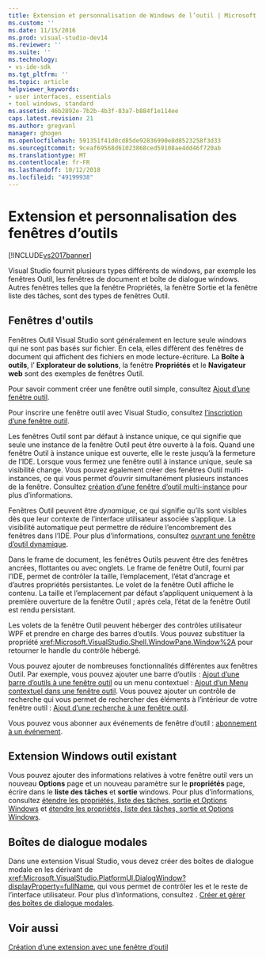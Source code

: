 ```yaml
---
title: Extension et personnalisation de Windows de l’outil | Microsoft Docs
ms.custom: ''
ms.date: 11/15/2016
ms.prod: visual-studio-dev14
ms.reviewer: ''
ms.suite: ''
ms.technology:
- vs-ide-sdk
ms.tgt_pltfrm: ''
ms.topic: article
helpviewer_keywords:
- user interfaces, essentials
- tool windows, standard
ms.assetid: 46b2892e-7b2b-4b3f-83a7-b884f1e114ee
caps.latest.revision: 21
ms.author: gregvanl
manager: ghogen
ms.openlocfilehash: 591351f41d0cd85de92836990e8d8523258f3d33
ms.sourcegitcommit: 9ceaf69568d61023868ced59108ae4dd46f720ab
ms.translationtype: MT
ms.contentlocale: fr-FR
ms.lasthandoff: 10/12/2018
ms.locfileid: "49199938"
---
```

# <a name="extending-and-customizing-tool-windows"></a>Extension et personnalisation des fenêtres d’outils
[!INCLUDE[vs2017banner](../includes/vs2017banner.md)]

Visual Studio fournit plusieurs types différents de windows, par exemple les fenêtres Outil, les fenêtres de document et boîte de dialogue windows. Autres fenêtres telles que la fenêtre Propriétés, la fenêtre Sortie et la fenêtre liste des tâches, sont des types de fenêtres Outil.  
  
## <a name="tool-windows"></a>Fenêtres d'outils  
 Fenêtres Outil Visual Studio sont généralement en lecture seule windows qui ne sont pas basés sur fichier. En cela, elles diffèrent des fenêtres de document qui affichent des fichiers en mode lecture-écriture. La **Boîte à outils**, l’ **Explorateur de solutions**, la fenêtre **Propriétés** et le **Navigateur web** sont des exemples de fenêtres Outil.  
  
 Pour savoir comment créer une fenêtre outil simple, consultez [Ajout d’une fenêtre outil](../extensibility/adding-a-tool-window.md).  
  
 Pour inscrire une fenêtre outil avec Visual Studio, consultez [l’inscription d’une fenêtre outil](../extensibility/registering-a-tool-window.md).  
  
 Les fenêtres Outil sont par défaut à instance unique, ce qui signifie que seule une instance de la fenêtre Outil peut être ouverte à la fois. Quand une fenêtre Outil à instance unique est ouverte, elle le reste jusqu’à la fermeture de l’IDE. Lorsque vous fermez une fenêtre outil à instance unique, seule sa visibilité change. Vous pouvez également créer des fenêtres Outil multi-instances, ce qui vous permet d’ouvrir simultanément plusieurs instances de la fenêtre. Consultez [création d’une fenêtre d’outil multi-instance](../extensibility/creating-a-multi-instance-tool-window.md) pour plus d’informations.  
  
 Fenêtres Outil peuvent être *dynamique*, ce qui signifie qu’ils sont visibles dès que leur contexte de l’interface utilisateur associée s’applique. La visibilité automatique peut permettre de réduire l’encombrement des fenêtres dans l’IDE. Pour plus d’informations, consultez [ouvrant une fenêtre d’outil dynamique](../extensibility/opening-a-dynamic-tool-window.md).  
  
 Dans le frame de document, les fenêtres Outils peuvent être des fenêtres ancrées,  flottantes ou avec onglets. Le frame de fenêtre Outil, fourni par l’IDE, permet de contrôler la taille, l’emplacement, l’état d’ancrage et d’autres propriétés persistantes. Le volet de la fenêtre Outil affiche le contenu. La taille et l’emplacement par défaut s’appliquent uniquement à la première ouverture de la fenêtre Outil ; après cela, l’état de la fenêtre Outil est rendu persistant.  
  
 Les volets de la fenêtre Outil peuvent héberger des contrôles utilisateur WPF et prendre en charge des barres d’outils. Vous pouvez substituer la propriété <xref:Microsoft.VisualStudio.Shell.WindowPane.Window%2A> pour retourner le handle du contrôle hébergé.  
  
 Vous pouvez ajouter de nombreuses fonctionnalités différentes aux fenêtres Outil. Par exemple, vous pouvez ajouter une barre d’outils : [Ajout d’une barre d’outils à une fenêtre outil](../extensibility/adding-a-toolbar-to-a-tool-window.md) ou un menu contextuel : [Ajout d’un Menu contextuel dans une fenêtre outil](../extensibility/adding-a-shortcut-menu-in-a-tool-window.md). Vous pouvez ajouter un contrôle de recherche qui vous permet de rechercher des éléments à l’intérieur de votre fenêtre outil : [Ajout d’une recherche à une fenêtre outil](../extensibility/adding-search-to-a-tool-window.md).  
  
 Vous pouvez vous abonner aux événements de fenêtre d’outil : [abonnement à un événement](../extensibility/subscribing-to-an-event.md).  
  
## <a name="extending-existing-tool-windows"></a>Extension Windows outil existant  
 Vous pouvez ajouter des informations relatives à votre fenêtre outil vers un nouveau **Options** page et un nouveau paramètre sur le **propriétés** page, écrire dans le **liste des tâches** et **sortie**  windows. Pour plus d’informations, consultez [étendre les propriétés, liste des tâches, sortie et Options Windows](../extensibility/extending-the-properties-task-list-output-and-options-windows.md) et [étendre les propriétés, liste des tâches, sortie et Options Windows](../extensibility/extending-the-properties-task-list-output-and-options-windows.md).  
  
## <a name="modal-dialog-boxes"></a>Boîtes de dialogue modales  
 Dans une extension Visual Studio, vous devez créer des boîtes de dialogue modale en les dérivant de <xref:Microsoft.VisualStudio.PlatformUI.DialogWindow?displayProperty=fullName>, qui vous permet de contrôler les et le reste de l’interface utilisateur. Pour plus d’informations, consultez . [Créer et gérer des boîtes de dialogue modales](../extensibility/creating-and-managing-modal-dialog-boxes.md).  
  
## <a name="see-also"></a>Voir aussi  
 [Création d’une extension avec une fenêtre d’outil](../extensibility/creating-an-extension-with-a-tool-window.md)

